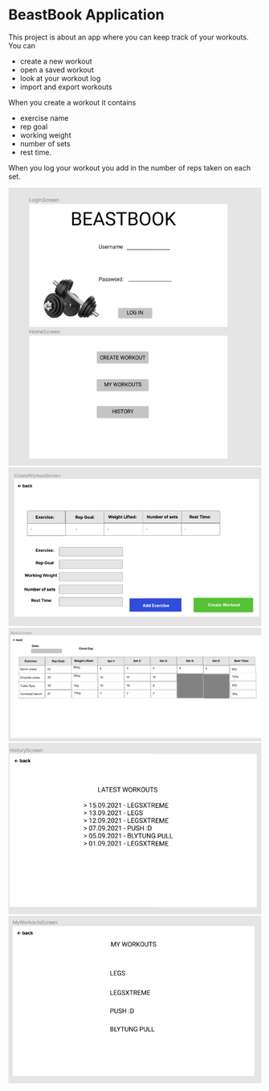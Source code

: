 # BeastBook Application
This project is about an app where you can keep track of your workouts.
You can
- create a new workout
- open a saved workout
- look at your workout log 
- import and export workouts

When you create a workout it contains

- exercise name
- rep goal
- working weight
- number of sets
- rest time.

When you log your workout you add in the number of reps taken on each set. 

<img src="Login+homeScreen.png"></img>
<img src="Create_workout.png"></img>
<img src="Workout.png"></img>
<img src="History.png"></img>
<img src="MyWorkouts.png"></img>



